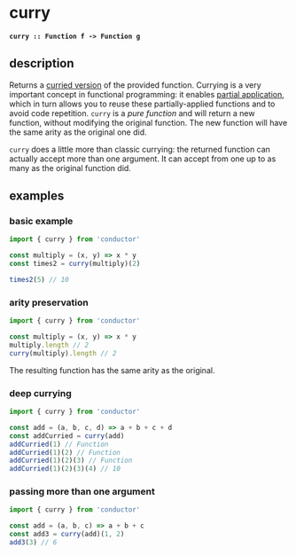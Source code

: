 # curry

**`curry :: Function f -> Function g`**

## description

Returns a [curried version](https://en.wikipedia.org/wiki/Currying) of the provided function. Currying is a very important concept in functional programming: it enables [partial application](https://en.wikipedia.org/wiki/Partial_application), which in turn allows you to reuse these partially-applied functions and to avoid code repetition. `curry` is a _pure function_ and will return a new function, without modifying the original function. The new function will have the same arity as the original one did.

`curry` does a little more than classic currying: the returned function can actually accept more than one argument. It can accept from one up to as many as the original function did.

## examples

### basic example

```javascript
import { curry } from 'conductor'

const multiply = (x, y) => x * y
const times2 = curry(multiply)(2)

times2(5) // 10
```

### arity preservation

```javascript
import { curry } from 'conductor'

const multiply = (x, y) => x * y
multiply.length // 2
curry(multiply).length // 2
```

The resulting function has the same arity as the original.

### deep currying

```javascript
import { curry } from 'conductor'

const add = (a, b, c, d) => a + b + c + d
const addCurried = curry(add)
addCurried(1) // Function
addCurried(1)(2) // Function
addCurried(1)(2)(3) // Function
addCurried(1)(2)(3)(4) // 10
```

### passing more than one argument

```javascript
import { curry } from 'conductor'

const add = (a, b, c) => a + b + c
const add3 = curry(add)(1, 2)
add3(3) // 6
```

